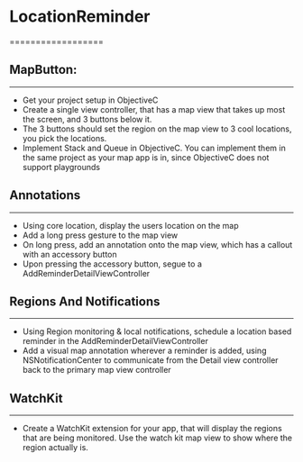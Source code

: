 # LocationReminder
==================

## MapButton:
------------
* Get your project setup in ObjectiveC
* Create a single view controller, that has a map view that takes up most the screen, and 3 buttons below it.
* The 3 buttons should set the region on the map view to 3 cool locations, you pick the locations.
* Implement Stack and Queue in ObjectiveC. You can implement them in the same project as your map app is in, since ObjectiveC
does not support playgrounds

## Annotations
--------------
* Using core location, display the users location on the map
* Add a long press gesture to the map view
* On long press, add an annotation onto the map view, which has a callout with an accessory button
* Upon pressing the accessory button, segue to a AddReminderDetailViewController

## Regions And Notifications
----------------------------
* Using Region monitoring & local notifications, schedule a location based reminder in the AddReminderDetailViewController
* Add a visual map annotation wherever a reminder is added, using NSNotificationCenter to communicate from the Detail view controller back to the primary map view controller

## WatchKit
-----------
* Create a WatchKit extension for your app, that will display the regions that are being monitored. Use the watch kit map view to show where the region actually is.
